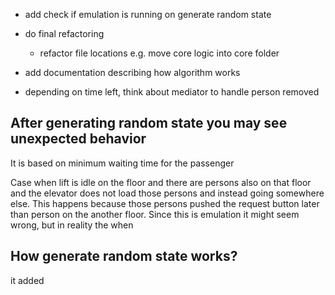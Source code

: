 - add check if emulation is running on generate random state

- do final refactoring

  - refactor file locations e.g. move core logic into core folder

- add documentation describing how algorithm works

- depending on time left, think about mediator to handle person removed

## After generating random state you may see unexpected behavior

It is based on minimum waiting time for the passenger

Case when lift is idle on the floor and there are persons also on that floor and the elevator does not load those persons and instead going somewhere else. This happens because those persons pushed the request button later than person on the another floor.
Since this is emulation it might seem wrong, but in reality the when

## How generate random state works?

it added
